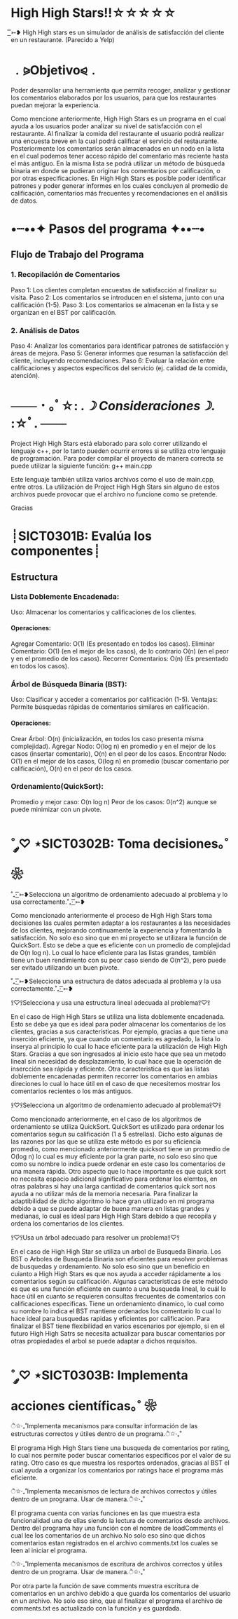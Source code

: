# High High Stars!!☆☆☆☆☆

 ͟͟͞͞➳❥ High High stars es un simulador de análisis de satisfacción del cliente en un restaurante. (Parecido a Yelp)
# ﹒⪩Objetivo⪨﹒
Poder desarrollar una herramienta que permita recoger, analizar y gestionar los comentarios elaborados por los usuarios, para que los restaurantes puedan mejorar la experiencia.

Como mencione anteriormente, High High Stars es un programa en el cual ayuda a los usuarios poder analizar su nivel de satisfacción con el restaurante. Al finalizar la comida del restaurante el usuario podrá realizar una encuesta breve en la cual podrá calificar el servicio del restaurante. Posteriormente los comentarios serán almacenados en un nodo en la lista en el cual podemos tener acceso rápido del comentario más reciente hasta el más antiguo. En la misma lista se podrá utilizar un método de búsqueda binaria en donde se pudieran originar los comentarios por calificación, o por otras especificaciones. En High High Stars es posible poder identificar patrones y poder generar informes en los cuales concluyen al promedio de calificación, comentarios más frecuentes y recomendaciones en el análisis de datos.

# •┈••✦ Pasos del programa ✦••┈•

## Flujo de Trabajo del Programa
### 1. Recopilación de Comentarios
Paso 1: Los clientes completan encuestas de satisfacción al finalizar su visita.
Paso 2: Los comentarios se introducen en el sistema, junto con una calificación (1-5).
Paso 3: Los comentarios se almacenan en la lista y se organizan en el BST por calificación.
### 2. Análisis de Datos
Paso 4: Analizar los comentarios para identificar patrones de satisfacción y áreas de mejora.
Paso 5: Generar informes que resuman la satisfacción del cliente, incluyendo recomendaciones.
Paso 6: Evaluar la relación entre calificaciones y aspectos específicos del servicio (ej. calidad de la comida, atención).

# ─── ･ ｡ﾟ☆: *.☽ Consideraciones☽.* :☆ﾟ. ───
Project High High Stars está elaborado para solo correr utilizando el lenguaje c++, por lo tanto pueden ocurrir errores si se utiliza otro lenguaje de programación. Para poder compilar el proyecto de manera correcta se puede utilizar la siguiente función: g++ main.cpp

Este lenguaje también utiliza varios archivos como el uso de main.cpp, entre otros. La utilización de Project High High Stars sin alguno de estos archivos puede provocar que el archivo no funcione como se pretende.

Gracias

# ┊SICT0301B: Evalúa los componentes┊

## Estructura
### Lista Doblemente Encadenada:
Uso: Almacenar los comentarios y calificaciones de los clientes.
#### Operaciones:
Agregar Comentario: O(1) (Es presentado en todos los casos).
Eliminar Comentario: O(1) (en el mejor de los casos), de lo contrario O(n) (en el peor y en el promedio de los casos).
Recorrer Comentarios: O(n) (Es presentado en todos los casos).
### Árbol de Búsqueda Binaria (BST):
Uso: Clasificar y acceder a comentarios por calificación (1-5).
Ventajas: Permite búsquedas rápidas de comentarios similares en calificación.
#### Operaciones:
Crear Árbol: O(n) (inicialización, en todos los caso presenta misma complejidad).
Agregar Nodo: O(log n) en promedio y en el mejor de los casos (insertar comentario), O(n) en el peor de los casos.
Encontrar Nodo: O(1) en el mejor de los casos, O(log n) en promedio (buscar comentario por calificación), O(n) en el peor de los casos.
### Ordenamiento(QuickSort):
Promedio y mejor caso: O(n log n)
Peor de los casos: 0(n^2) aunque se puede minimizar con un pivote.


# ˚ ༘♡ ⋆SICT0302B: Toma decisiones｡˚ ❀


˚₊· ͟͟͞͞➳❥Selecciona un algoritmo de ordenamiento adecuado al problema y lo usa correctamente.˚₊· ͟͟͞͞➳❥

Como mencionado anteriormente el proceso de High High Stars toma decisiones las cuales permiten adaptar a los restaurantes a las necesidades de los clientes, mejorando continuamente la experiencia y fomentando la satisfacción. No solo eso sino que en mi proyecto se utilizara la función de QuickSort. Esto se debe a que es eficiente con un promedio de complejidad de O(n log n). Lo cual lo hace eficiente para las listas grandes, también tiene un buen rendimiento con su peor caso siendo de O(n^2), pero puede ser evitado utilizando un buen pivote. 

˚₊· ͟͟͞͞➳❥Selecciona una estructura de datos adecuada al problema y la usa correctamente.˚₊· ͟͟͞͞➳❥

𖨆♡𖨆Selecciona y usa una estructura lineal adecuada al problema𖨆♡𖨆

En el caso de High High Stars se utiliza una lista doblemente encadenada. Esto se debe ya que es ideal para poder almacenar los comentarios de los clientes, gracias a sus caracteristicas. Por ejemplo, gracias a que tiene una inserción eficiente, ya que cuando un comentario es agredado, la lista lo inserya al principio lo cual lo hace eficiente para la utilización de High High Stars. Gracias a que son ingresados al inicio esto hace que sea un metodo lineal sin necesidad de desplazamiento, lo cual hace que la operación de insercción sea rápida y eficiente. Otra caracteristica es que las listas doblemente encadenadas permiten recorrer los comentarios en ambias direciones lo cual lo hace útil en el caso de que necesitemos mostrar los comentarios recientes o los más antiguos. 

𖨆♡𖨆Selecciona un algoritmo de ordenamiento adecuado al problema𖨆♡𖨆

Como mencionado anteriormente, en el caso de los algoritmos de ordenamiento se utiliza QuickSort. QuickSort es utilizado para ordenar los comentarios segun su calificación (1 a 5 estrellas). Dicho esto algunas de las razones por las que se utiliza este método es por su eficiencia promedio, como mencionado anteriormente quicksort tiene un promedio de O(log n) lo cual es muy eficiente por la gran parte, no solo eso sino que como su nombre lo indica puede ordenar en este caso los comentarios de una manera rápida. Otro aspecto que lo hace importante es que quick sort no necesita espacio adicional significativo para ordenar los elemtos, en otras palabras si hay una larga cantidad de comentarios quick sort nos ayuda a no utilizar más de la memoria necesaria. Para finalizar la adaptibilidad de dicho algoritmo lo hace gran utilizado en mi programa debido a que se puede adaptar de buena manera en listas grandes y medianas, lo cual es ideal para High High Stars debido a que recopila y ordena los comentarios de los clientes.

𖨆♡𖨆Usa un árbol adecuado para resolver un problema𖨆♡𖨆

En el caso de High High Star se utiliza un arbol de Busqueda Binaria. Los BST o Arboles de Busqueda Binaria son eficientes para resolver problemas de busquedas y ordenamiento. No solo eso sino que un beneficio en cuianto a High High Stars es que nos ayuda a acceder rápidamente a los comentarios según su calificación. Algunas caracteristicas de este método es que es una función eficiente en cuanto a una busqueda lineal, lo cuál lo hace útil en cuanto se requieren consultas frecuentes de comentarios con calificaciones especificas. Tiene un ordenamiento dinamico, lo cual como su nombre lo indica el BST mantiene ordenados los comentario lo cual lo hace ideal para busquedas rapidas y eficientes por calificacion. Para finalizar el BST tiene flexibilidad en varios escenarios por ejemplo, si en el futuro High High Satrs se necesita actualizar para buscar comentarios por otras propiedades el arbol se puede adaptar a dichos requisitos. 


# ˚ ༘♡ ⋆SICT0303B: Implementa acciones científicas｡˚ ❀

ੈ✩‧₊˚Implementa mecanismos para consultar información de las estructuras correctos y útiles dentro de un programa.ੈ✩‧₊˚

El programa High High Stars tiene una busqueda de comentarios por rating, lo cual nos permite poder buscar comentarios especificos por el valor de su rating. Otro caso es que muestra los resportes ordenados, gracias al BST el cual ayuda a organizar los comentarios por ratings hace el programa más eficiente. 

ੈ✩‧₊˚Implementa mecanismos de lectura de archivos correctos y útiles dentro de un programa. Usar de manera.ੈ✩‧₊˚

El programa cuenta con varias funciones en las que muestra esta funcionalidad una de ellas siendo la lectura de comentarios desde archivos. Dentro del programa hay una función con el nombre de loadComments el cual lee los comentarios de un archivo.No solo eso sino que dichos comentarios estan registrados en el archivo comments.txt los cuales se leen al iniciar el programa.


ੈ✩‧₊˚Implementa mecanismos de escritura de archivos correctos y útiles dentro de un programa. Usar de manera.ੈ✩‧₊˚

 Por otra parte la función de save comments muestra escritura de comentarios en un archivo debido a que guarda los comentarios del usuario en un archivo. No solo eso sino, que al finalizar el programa el archivo de comments.txt es actualizado con la función y es guardada.
